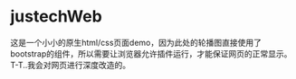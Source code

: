 # justechWeb
这是一个小小的原生html/css页面demo，因为此处的轮播图直接使用了bootstrap的组件，所以需要让浏览器允许插件运行，才能保证网页的正常显示。
T-T..我会对网页进行深度改造的。
